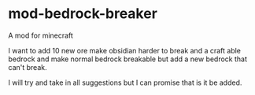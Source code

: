 mod-bedrock-breaker
===================

A mod for minecraft

I want to add 10 new ore make obsidian harder to break and a craft able bedrock and make normal bedrock breakable but add a new bedrock that can't break.

I will try and take in all suggestions but I can promise that is it be added.
